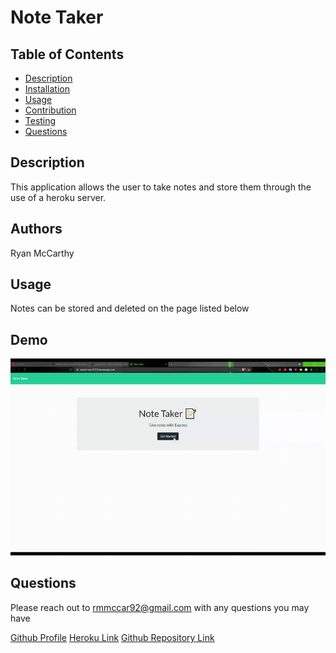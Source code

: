 # Note Taker

## Table of Contents
    
- [Description](#description)
- [Installation](#installation)
- [Usage](#usage)
- [Contribution](#contribution)
- [Testing](#testing)
- [Questions](#questions)
    
## Description
    
This application allows the user to take notes and store them through the use of a heroku server.
    
## Authors
    
Ryan McCarthy

## Usage
    
Notes can be stored and deleted on the page listed below

## Demo

![Demo gif](./demo/note_taker_demo.gif)

## Questions
    
Please reach out to rmmccar92@gmail.com with any questions you may have
  
[Github Profile](https://github.com/rmmccar92)
[Heroku Link](https://secret-river-97275.herokuapp.com/)
[Github Repository Link](https://github.com/rmmccar92/Note_Taker)